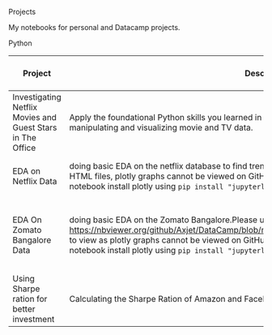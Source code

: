 Projects

My notebooks for personal and Datacamp projects.

Python
  	                                

| Project | Description | Major Library used |
| --- | --- | --- |
| Investigating Netflix Movies and Guest Stars in The Office | Apply the foundational Python skills you learned in Introduction to Python and Intermediate Python by manipulating and visualizing movie and TV data. | pandas, matplotlib, numpy |
| EDA on Netflix Data | doing basic EDA on the netflix database to find trends, Please use https://nbviewer.org/ to view the HTML files, plotly graphs cannot be viewed on GitHub, no fix to this found yet. If you're using Jupyter notebook install plotly using  `pip install "jupyterlab>=3" "ipywidgets>=7.6"` | pandas, matplotlib, numpy, plotly |
|EDA On Zomato Bangalore Data |doing basic EDA on the Zomato Bangalore.Please use https://nbviewer.org/github/Axjet/DataCamp/blob/main/Zomato%20Bangalore/Zomato_bangalore.ipynb to view as plotly graphs cannot be viewed on GitHub, no fix to this found yet. If you're using Jupyter notebook install plotly using  `pip install "jupyterlab>=3" "ipywidgets>=7.6"` | pandas, matplotlib, numpy, plotly, seaborn, statistics, folium |
| Using Sharpe ration for better investment | Calculating the Sharpe Ration of Amazon and Facebook to see which was the better investment in 2016 | pandas, matplotlib, numpy, statistics |
